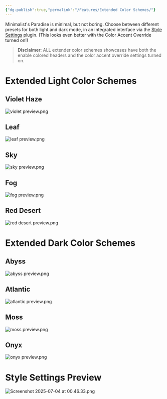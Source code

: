 ```yaml
---
{"dg-publish":true,"permalink":"/Features/Extended Color Schemes/"}
---
```


Minimalist's Paradise is minimal, but not boring. Choose between different presets for both light and dark mode, in an integrated interface via the [Style Settings](https://github.com/mgmeyers/obsidian-style-settings) plugin. (This looks even better with the Color Accent Override turned on!)

> **Disclaimer**: ALL extender color schemes showcases have both the enable colored headers and the color accent override settings turned on.
# Extended Light Color Schemes
## Violet Haze
![violet preview.png](/img/user/attachments/violet%20preview.png)
## Leaf
![leaf preview.png](/img/user/attachments/leaf%20preview.png)
## Sky
![sky preview.png](/img/user/attachments/sky%20preview.png)
## Fog
![fog preview.png](/img/user/attachments/fog%20preview.png)
## Red Desert
![red desert preview.png](/img/user/attachments/red%20desert%20preview.png)
# Extended Dark Color Schemes
## Abyss
![abyss preview.png](/img/user/attachments/abyss%20preview.png)
## Atlantic
![atlantic preview.png](/img/user/attachments/atlantic%20preview.png)
## Moss
![moss preview.png](/img/user/attachments/moss%20preview.png)
## Onyx
![onyx preview.png](/img/user/attachments/onyx%20preview.png)
# Style Settings Preview
![Screenshot 2025-07-04 at 00.46.33.png](/img/user/system/attachments/Screenshot%202025-07-04%20at%2000.46.33.png)